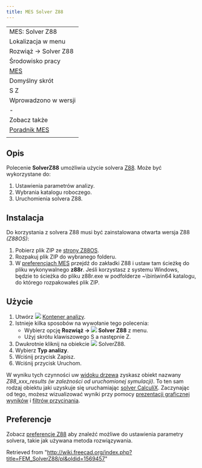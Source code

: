 ```yaml
---
title: MES Solver Z88
---
```


|                                                    |
| -------------------------------------------------- |
| MES: Solver Z88                                    |
| Lokalizacja w menu                                 |
| Rozwiąż → Solver Z88                               |
| Środowisko pracy                                   |
| [MES](/FEM_Workbench/pl "FEM Workbench/pl")        |
| Domyślny skrót                                     |
| S Z                                                |
| Wprowadzono w wersji                               |
| -                                                  |
| Zobacz także                                       |
| [Poradnik MES](/FEM_tutorial/pl "FEM tutorial/pl") |
|                                                    |

## Opis

Polecenie **SolverZ88** umożliwia użycie solvera [Z88](https://en.wikipedia.org/wiki/Z88_FEM_software). Może być wykorzystane do:

1. Ustawienia parametrów analizy.
2. Wybrania katalogu roboczego.
3. Uruchomienia solvera Z88.

## Instalacja

Do korzystania z solvera Z88 musi być zainstalowana otwarta wersja Z88 _(Z88OS)_:

1. Pobierz plik ZIP ze [strony Z88OS](https://en.z88.de/download-z88os).
2. Rozpakuj plik ZIP do wybranego folderu.
3. W [preferencjach MES](/FEM_Preferences/pl "FEM Preferences/pl") przejdź do zakładki Z88 i ustaw tam ścieżkę do pliku wykonywalnego **z88r**. Jeśli korzystasz z systemu Windows, będzie to ścieżka do pliku z88r.exe w podfolderze ~\bin\win64 katalogu, do którego rozpakowałeś plik ZIP.

## Użycie

1. Utwórz ![](/images/FEM_Analysis.svg) [Kontener analizy](/FEM_Analysis/pl "FEM Analysis/pl").
2. Istnieje kilka sposobów na wywołanie tego polecenia:
   - Wybierz opcję **Rozwiąż → ![](/images/FEM_SolverZ88.svg) Solver Z88** z menu.
   - Użyj skrótu klawiszowego S a następnie Z.
3. Dwukrotnie kliknij na obiekcie ![](/images/FEM_SolverZ88.svg) SolverZ88.
4. Wybierz **Typ analizy**.
5. Wciśnij przycisk Zapisz.
6. Wciśnij przycisk Uruchom.

W wyniku tych czynności uw [widoku drzewa](/Tree_view/pl "Tree view/pl") zyskasz obiekt nazwany _Z88_xxx_results_ _(w zależności od uruchomionej symulacji)_. To ten sam rodzaj obiektu jaki uzyskuje się uruchamiając [solver CalculiX](/FEM_SolverCalculixCxxtools/pl "FEM SolverCalculixCxxtools/pl"). Zaczynając od tego, możesz wizualizować wyniki przy pomocy [prezentacji graficznej wyników](/FEM_PostPipelineFromResult/pl "FEM PostPipelineFromResult/pl") i [filtrów przycinania](/FEM_Workbench/pl#Menu:_Wyniki "FEM Workbench/pl").

## Preferencje

Zobacz [preferencje Z88](/FEM_Preferences/pl#Z88 "FEM Preferences/pl") aby znaleźć możliwe do ustawienia parametry solvera, takie jak używana metoda rozwiązywania.

Retrieved from "<http://wiki.freecad.org/index.php?title=FEM_SolverZ88/pl&oldid=1569457>"
